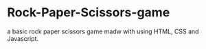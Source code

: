 # Rock-Paper-Scissors-game
a basic rock paper scissors game madw with using HTML, CSS and Javascript.
